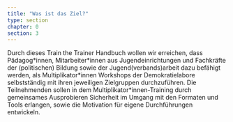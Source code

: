 ```yaml
---
title: "Was ist das Ziel?"
type: section
chapter: 0
section: 3
---
```


<p>Durch dieses Train the Trainer Handbuch wollen wir erreichen, dass Pädagog*innen, Mitarbeiter*innen aus Jugendeinrichtungen und Fachkräfte der (politischen) Bildung sowie der Jugend(verbands)arbeit dazu befähigt werden, als Multiplikator*innen Workshops der Demokratielabore selbstständig mit ihren jeweiligen Zielgruppen durchzuführen. Die Teilnehmenden sollen in dem Multiplikator*innen-Training durch gemeinsames Ausprobieren Sicherheit im Umgang mit den Formaten und Tools erlangen, sowie die Motivation für eigene Durchführungen entwickeln.</p>
